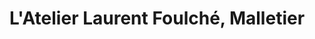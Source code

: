 ---
title: "L'Atelier Laurent Foulché, Malletier"
url: /les-cammazes/latelier-laurent-foulche-malletier/
shop: Taschen & Koffer
---